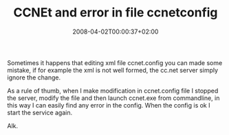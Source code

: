 ﻿---
title: "CCNEt and error in file ccnetconfig"
description: ""
date: 2008-04-02T00:00:37+02:00
draft: false
tags: [Uncategorized]
categories: [General]
---
Sometimes it happens that editing xml file ccnet.config you can made some mistake, if for example the xml is not well formed, the cc.net server simply ignore the change.

As a rule of thumb, when I make modification in ccnet.config file I stopped the server, modify the file and then launch ccnet.exe from commandline, in this way I can easily find any error in the config. When the config is ok I start the service again.

Alk.
